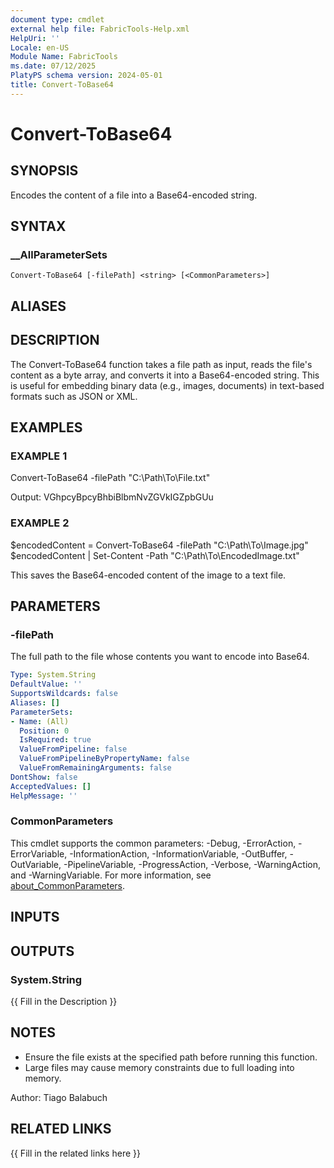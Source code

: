 ```yaml
---
document type: cmdlet
external help file: FabricTools-Help.xml
HelpUri: ''
Locale: en-US
Module Name: FabricTools
ms.date: 07/12/2025
PlatyPS schema version: 2024-05-01
title: Convert-ToBase64
---
```


# Convert-ToBase64

## SYNOPSIS

Encodes the content of a file into a Base64-encoded string.

## SYNTAX

### __AllParameterSets

```
Convert-ToBase64 [-filePath] <string> [<CommonParameters>]
```

## ALIASES

## DESCRIPTION

The Convert-ToBase64  function takes a file path as input, reads the file's content as a byte array,
and converts it into a Base64-encoded string.
This is useful for embedding binary data (e.g., images,
documents) in text-based formats such as JSON or XML.

## EXAMPLES

### EXAMPLE 1

Convert-ToBase64  -filePath "C:\Path\To\File.txt"

Output:
VGhpcyBpcyBhbiBlbmNvZGVkIGZpbGUu

### EXAMPLE 2

$encodedContent = Convert-ToBase64  -filePath "C:\Path\To\Image.jpg"
$encodedContent | Set-Content -Path "C:\Path\To\EncodedImage.txt"

This saves the Base64-encoded content of the image to a text file.

## PARAMETERS

### -filePath

The full path to the file whose contents you want to encode into Base64.

```yaml
Type: System.String
DefaultValue: ''
SupportsWildcards: false
Aliases: []
ParameterSets:
- Name: (All)
  Position: 0
  IsRequired: true
  ValueFromPipeline: false
  ValueFromPipelineByPropertyName: false
  ValueFromRemainingArguments: false
DontShow: false
AcceptedValues: []
HelpMessage: ''
```

### CommonParameters

This cmdlet supports the common parameters: -Debug, -ErrorAction, -ErrorVariable,
-InformationAction, -InformationVariable, -OutBuffer, -OutVariable, -PipelineVariable,
-ProgressAction, -Verbose, -WarningAction, and -WarningVariable. For more information, see
[about_CommonParameters](https://go.microsoft.com/fwlink/?LinkID=113216).

## INPUTS

## OUTPUTS

### System.String

{{ Fill in the Description }}

## NOTES

- Ensure the file exists at the specified path before running this function.
- Large files may cause memory constraints due to full loading into memory.

Author: Tiago Balabuch

## RELATED LINKS

{{ Fill in the related links here }}

